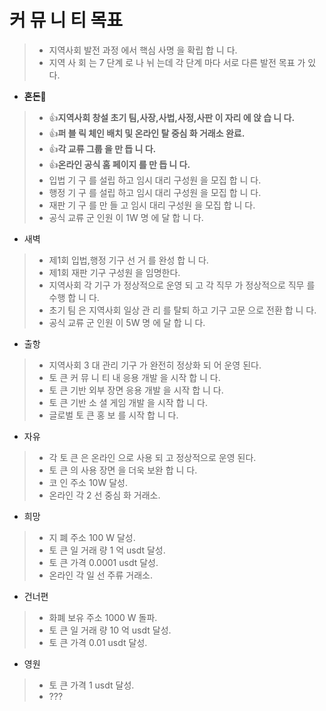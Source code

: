 # 커 뮤 니 티 목표

> * 지역사회 발전 과정 에서 핵심 사명 을 확립 합 니 다.
> * 지역 사 회 는 7 단계 로 나 뉘 는데 각 단계 마다 서로 다른 발전 목표 가 있다.

* **혼돈:dizzy:**
> * :+1:**지역사회 창설 초기 팀,사장,사법,사정,사판 이 자리 에 앉 습 니 다.**
> * :+1:**퍼 블 릭 체인 배치 및 온라인 탈 중심 화 거래소 완료.**
> * :+1:**각 교류 그룹 을 만 듭 니 다.**
> * :+1:**온라인 공식 홈 페이지 를 만 듭 니 다.**
> * 입법 기 구 를 설립 하고 임시 대리 구성원 을 모집 합 니 다.
> * 행정 기 구 를 설립 하고 임시 대리 구성원 을 모집 합 니 다.
> * 재판 기 구 를 만 들 고 임시 대리 구성원 을 모집 합 니 다.
> * 공식 교류 군 인원 이 1W 명 에 달 합 니 다.

* 새벽
> * 제1회 입법,행정 기구 선 거 를 완성 합 니 다.
> * 제1회 재판 기구 구성원 을 임명한다.
> * 지역사회 각 기구 가 정상적으로 운영 되 고 각 직무 가 정상적으로 직무 를 수행 합 니 다.
> * 초기 팀 은 지역사회 일상 관 리 를 탈퇴 하고 기구 고문 으로 전환 합 니 다.
> * 공식 교류 군 인원 이 5W 명 에 달 합 니 다.

* 출항
> * 지역사회 3 대 관리 기구 가 완전히 정상화 되 어 운영 된다.
> * 토 큰 커 뮤 니 티 내 응용 개발 을 시작 합 니 다.
> * 토 큰 기반 외부 장면 응용 개발 을 시작 합 니 다.
> * 토 큰 기반 소 셜 게임 개발 을 시작 합 니 다.
> * 글로벌 토 큰 홍 보 를 시작 합 니 다.

* 자유
> * 각 토 큰 은 온라인 으로 사용 되 고 정상적으로 운영 된다.
> * 토 큰 의 사용 장면 을 더욱 보완 합 니 다.
> * 코 인 주소 10W 달성.
> * 온라인 각 2 선 중심 화 거래소.

* 희망
> * 지 폐 주소 100 W 달성.
> * 토 큰 일 거래 량 1 억 usdt 달성.
> * 토 큰 가격 0.0001 usdt 달성.
> * 온라인 각 일 선 주류 거래소.

* 건너편
> * 화폐 보유 주소 1000 W 돌파.
> * 토 큰 일 거래 량 10 억 usdt 달성.
> * 토 큰 가격 0.01 usdt 달성.

* 영원
> * 토 큰 가격 1 usdt 달성.
> * ???